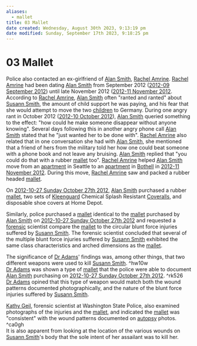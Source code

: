 ```yaml
---
aliases:
  - mallet
title: 03 Mallet
date created: Wednesday, August 30th 2023, 9:13:19 pm
date modified: Sunday, September 17th 2023, 9:18:25 pm
---
```


# 03 Mallet

Police also contacted an ex-girlfriend of [Alan Smith](01%20Alan%20Smith.md), [Rachel Amrine](04%20Rachel%20Amrine.md). [Rachel Amrine](04%20Rachel%20Amrine.md) had been dating [Alan Smith](01%20Alan%20Smith.md) from September 2012 ([2012-09 September 2012](2012-09%20September%202012.md)) until late November 2012 ([2012-11 November 2012](2012-11%20November%202012.md). According to [Rachel Amrine](04%20Rachel%20Amrine.md), [Alan Smith](01%20Alan%20Smith.md) often "ranted and ranted" about [Susann Smith](01%20Susann%20Smith.md), the amount of child support he was paying, and his fear that she would attempt to move the two [children](07%20Children.md) to Germany. During one angry rant in October 2012 ([2012-10 October 2012](Cases/P02%20Case%20of%20Susann%20Smith/10-19%20Case%20Dates/11%20Background%20Dates/2012-10%20October%202012.md)), [Alan Smith](01%20Alan%20Smith.md) queried something to the effect: "how could he make someone disappear without anyone knowing". Several days following this in another angry phone call [Alan Smith](01%20Alan%20Smith.md) stated that he "just wanted her to be done with". [Rachel Amrine](04%20Rachel%20Amrine.md) also related that in one conversation she had with [Alan Smith](01%20Alan%20Smith.md), she mentioned that a friend of hers from the military told her how one could beat someone with a phone book and not leave any bruising. [Alan Smith](01%20Alan%20Smith.md) replied that "you could do that with a rubber [mallet](03%20Mallet.md) too". [Rachel Amrine](04%20Rachel%20Amrine.md) helped [Alan Smith](01%20Alan%20Smith.md) move from an [apartment](05%20Apartment.md) in Seattle to an [apartment](05%20Apartment.md) in [Bothell](04%20Bothell.md) in [2012-11 November 2012](2012-11%20November%202012.md). During this move, [Rachel Amrine](04%20Rachel%20Amrine.md) saw and packed a rubber headed [mallet](03%20Mallet.md).

On [2012-10-27 Sunday October 27th 2012](2012-10-27%20Sunday%20October%2027th%202012.md), [Alan Smith](01%20Alan%20Smith.md) purchased a rubber [mallet](03%20Mallet.md), two sets of [Kleenguard](02%20Kleenguard.md) Chemical Splash Resistant [Coveralls](02%20Kleenguard.md), and disposable shoe covers at Home Depot.

Similarly, police purchased a [mallet](03%20Mallet.md) identical to the [mallet](03%20Mallet.md) purchased by [Alan Smith](01%20Alan%20Smith.md) on [2012-10-27 Sunday October 27th 2012](2012-10-27%20Sunday%20October%2027th%202012.md) and requested a [forensic](03%20Forensic%20Evidence.md) scientist compare the [mallet](03%20Mallet.md) to the circular blunt force injuries suffered by [Susann Smith](01%20Susann%20Smith.md). The forensic scientist concluded that several of the multiple blunt force injuries suffered by [Susann Smith](01%20Susann%20Smith.md) exhibited the same class characteristics and arched dimensions as the [mallet](03%20Mallet.md).

The significance of [Dr Adams](04%20Dr%20Stanley%20Adams.md)' findings was, among other things, that two different weapons were used to kill [Susann Smith](01%20Susann%20Smith.md). ^hw10w  
[Dr Adams](04%20Dr%20Stanley%20Adams.md) was shown a type of [mallet](03%20Mallet.md) that the police were able to document [Alan Smith](01%20Alan%20Smith.md) purchasing on [2012-10-27 Sunday October 27th 2012](2012-10-27%20Sunday%20October%2027th%202012.md). ^rk526  
[Dr Adams](04%20Dr%20Stanley%20Adams.md) opined that this type of weapon would match both the wound patterns documented photographically, and the nature of the blunt force injuries suffered by [Susann Smith](01%20Susann%20Smith.md).

[Kathy Geil](05%20Kathy%20Geil.md), forensic scientist at Washington State Police, also examined photographs of the injuries and the [mallet](03%20Mallet.md), and indicated the [mallet](03%20Mallet.md) was "consistent" with the wound patterns documented on [autopsy](01%20Autopsy.md) photos. ^ca0gh  
It is also apparent from looking at the location of the various wounds on [Susann Smith](01%20Susann%20Smith.md)'s body that the sole intent of her assailant was to kill her.
